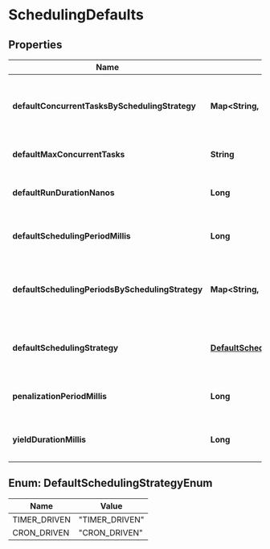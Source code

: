 # SchedulingDefaults

## Properties
Name | Type | Description | Notes
------------ | ------------- | ------------- | -------------
**defaultConcurrentTasksBySchedulingStrategy** | **Map&lt;String, Integer&gt;** | The default concurrent tasks for each scheduling strategy |  [optional]
**defaultMaxConcurrentTasks** | **String** | The default concurrent tasks |  [optional]
**defaultRunDurationNanos** | **Long** | The default run duration in nano-seconds |  [optional]
**defaultSchedulingPeriodMillis** | **Long** | The default scheduling period in milliseconds |  [optional]
**defaultSchedulingPeriodsBySchedulingStrategy** | **Map&lt;String, String&gt;** | The default scheduling period for each scheduling strategy |  [optional]
**defaultSchedulingStrategy** | [**DefaultSchedulingStrategyEnum**](#DefaultSchedulingStrategyEnum) | The name of the default scheduling strategy |  [optional]
**penalizationPeriodMillis** | **Long** | The default penalization period in milliseconds |  [optional]
**yieldDurationMillis** | **Long** | The default yield duration in milliseconds |  [optional]

<a name="DefaultSchedulingStrategyEnum"></a>
## Enum: DefaultSchedulingStrategyEnum
Name | Value
---- | -----
TIMER_DRIVEN | &quot;TIMER_DRIVEN&quot;
CRON_DRIVEN | &quot;CRON_DRIVEN&quot;
